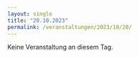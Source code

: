 ```yaml
---
layout: single
title: "20.10.2023"
permalink: /veranstaltungen/2023/10/20/
---
```


Keine Veranstaltung an diesem Tag.
